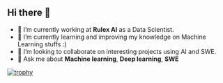 ## Hi there 👋

<!--
**dragoa/dragoa** is a ✨ _special_ ✨ repository because its `README.md` (this file) appears on your GitHub profile.

Here are some ideas to get you started:

- 🔭 I’m currently working on ...
- 🌱 I’m currently learning ...
- 👯 I’m looking to collaborate on ...
- 🤔 I’m looking for help with ...
- 💬 Ask me about ...
- 📫 How to reach me: ...
- 😄 Pronouns: ...
- ⚡ Fun fact: ...
-->
- 🔭 I’m currently working at **Rulex AI** as a Data Scientist.
- 🌱 I’m currently learning and improving my knowledge on Machine Learning stuffs :)
- 👯 I’m looking to collaborate on interesting projects using AI and SWE.
- 💬 Ask me about **Machine learning**, **Deep learning**, **SWE**

[![trophy](https://github-profile-trophy.vercel.app/?username=dragoa&theme=onestar&column=5&margin-w=30&margin-h=15)](https://github.com/ryo-ma/github-profile-trophy)
